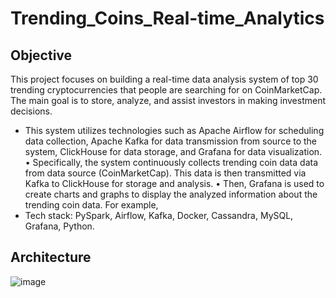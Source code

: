 # Trending_Coins_Real-time_Analytics
## Objective

This project focuses on building a real-time data analysis system of  top 30 trending cryptocurrencies that people are searching for on CoinMarketCap. The main goal is to store, analyze, and assist investors in making investment decisions.
- This system utilizes technologies such as Apache Airflow for scheduling data collection, Apache Kafka for data transmission from source to the system, ClickHouse for data storage, and Grafana for data visualization.
• Specifically, the system continuously collects trending coin data data from data source (CoinMarketCap). This data is then
transmitted via Kafka to ClickHouse for storage and analysis.
• Then, Grafana is used to create charts and graphs to display the analyzed information about the trending coin data. For
example, 
- Tech stack: PySpark, Airflow, Kafka, Docker, Cassandra, MySQL, Grafana, Python.

## Architecture
  ![image](https://github.com/VyPhammm/The_system_processes_and_analyzes_log_data_from_the_Online_Recruitment_Platform/assets/127418764/bee618fb-cf02-4f61-a9ce-f156e78ef69c)

